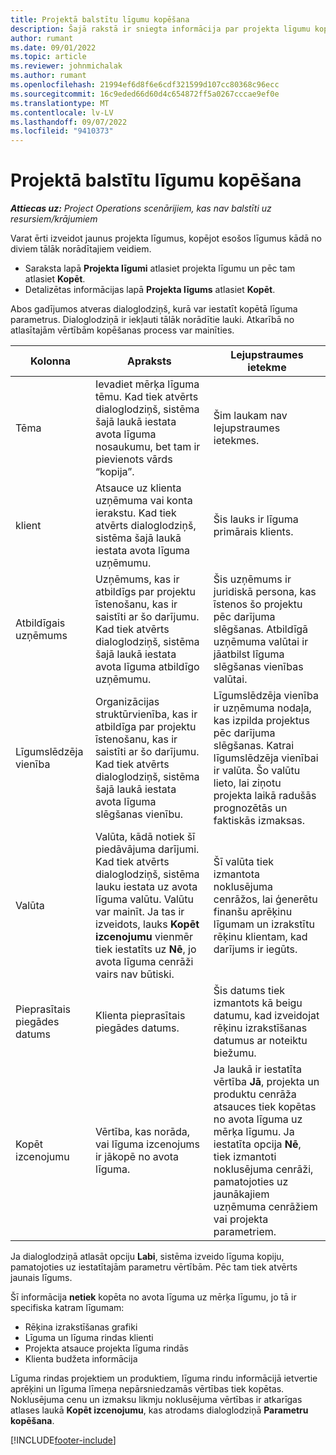 ```yaml
---
title: Projektā balstītu līgumu kopēšana
description: Šajā rakstā ir sniegta informācija par projekta līgumu kopēšanu programmā Microsoft Dynamics 365 Project Operations.
author: rumant
ms.date: 09/01/2022
ms.topic: article
ms.reviewer: johnmichalak
ms.author: rumant
ms.openlocfilehash: 21994ef6d8f6e6cdf321599d107cc80368c96ecc
ms.sourcegitcommit: 16c9eded66d60d4c654872ff5a0267cccae9ef0e
ms.translationtype: MT
ms.contentlocale: lv-LV
ms.lasthandoff: 09/07/2022
ms.locfileid: "9410373"
---
```

# <a name="copy-project-based-contracts"></a>Projektā balstītu līgumu kopēšana

_**Attiecas uz:** Project Operations scenārijiem, kas nav balstīti uz resursiem/krājumiem_

Varat ērti izveidot jaunus projekta līgumus, kopējot esošos līgumus kādā no diviem tālāk norādītajiem veidiem.

- Saraksta lapā **Projekta līgumi** atlasiet projekta līgumu un pēc tam atlasiet **Kopēt**.
- Detalizētas informācijas lapā **Projekta līgums** atlasiet **Kopēt**.

Abos gadījumos atveras dialoglodziņš, kurā var iestatīt kopētā līguma parametrus. Dialoglodziņā ir iekļauti tālāk norādītie lauki. Atkarībā no atlasītajām vērtībām kopēšanas process var mainīties.

| Kolonna | Apraksts | Lejupstraumes ietekme |
| --- | --- | --- |
| Tēma | Ievadiet mērķa līguma tēmu. Kad tiek atvērts dialoglodziņš, sistēma šajā laukā iestata avota līguma nosaukumu, bet tam ir pievienots vārds “kopija”. | Šim laukam nav lejupstraumes ietekmes. |
| klient | Atsauce uz klienta uzņēmuma vai konta ierakstu. Kad tiek atvērts dialoglodziņš, sistēma šajā laukā iestata avota līguma uzņēmumu. | Šis lauks ir līguma primārais klients. |
| Atbildīgais uzņēmums | Uzņēmums, kas ir atbildīgs par projektu īstenošanu, kas ir saistīti ar šo darījumu. Kad tiek atvērts dialoglodziņš, sistēma šajā laukā iestata avota līguma atbildīgo uzņēmumu. | Šis uzņēmums ir juridiskā persona, kas īstenos šo projektu pēc darījuma slēgšanas. Atbildīgā uzņēmuma valūtai ir jāatbilst līguma slēgšanas vienības valūtai. |
| Līgumslēdzēja vienība | Organizācijas struktūrvienība, kas ir atbildīga par projektu īstenošanu, kas ir saistīti ar šo darījumu. Kad tiek atvērts dialoglodziņš, sistēma šajā laukā iestata avota līguma slēgšanas vienību. | Līgumslēdzēja vienība ir uzņēmuma nodaļa, kas izpilda projektus pēc darījuma slēgšanas. Katrai līgumslēdzēja vienībai ir valūta. Šo valūtu lieto, lai ziņotu projekta laikā radušās prognozētās un faktiskās izmaksas. |
| Valūta | Valūta, kādā notiek šī piedāvājuma darījumi. Kad tiek atvērts dialoglodziņš, sistēma lauku iestata uz avota līguma valūtu. Valūtu var mainīt. Ja tas ir izveidots, lauks **Kopēt izcenojumu** vienmēr tiek iestatīts uz **Nē**, jo avota līguma cenrāži vairs nav būtiski. | Šī valūta tiek izmantota noklusējuma cenrāžos, lai ģenerētu finanšu aprēķinu līgumam un izrakstītu rēķinu klientam, kad darījums ir iegūts. |
| Pieprasītais piegādes datums | Klienta pieprasītais piegādes datums. | Šis datums tiek izmantots kā beigu datumu, kad izveidojat rēķinu izrakstīšanas datumus ar noteiktu biežumu. |
| Kopēt izcenojumu | Vērtība, kas norāda, vai līguma izcenojums ir jākopē no avota līguma. | Ja laukā ir iestatīta vērtība **Jā**, projekta un produktu cenrāža atsauces tiek kopētas no avota līguma uz mērķa līgumu. Ja iestatīta opcija **Nē**, tiek izmantoti noklusējuma cenrāži, pamatojoties uz jaunākajiem uzņēmuma cenrāžiem vai projekta parametriem. |

Ja dialoglodziņā atlasāt opciju **Labi**, sistēma izveido līguma kopiju, pamatojoties uz iestatītajām parametru vērtībām. Pēc tam tiek atvērts jaunais līgums.

Šī informācija **netiek** kopēta no avota līguma uz mērķa līgumu, jo tā ir specifiska katram līgumam:

- Rēķina izrakstīšanas grafiki
- Līguma un līguma rindas klienti
- Projekta atsauce projekta līguma rindās
- Klienta budžeta informācija

Līguma rindas projektiem un produktiem, līguma rindu informācijā ietvertie aprēķini un līguma līmeņa nepārsniedzamās vērtības tiek kopētas. Noklusējuma cenu un izmaksu likmju noklusējuma vērtības ir atkarīgas atlases laukā **Kopēt izcenojumu**, kas atrodams dialoglodziņā **Parametru kopēšana**.

[!INCLUDE[footer-include](../includes/footer-banner.md)]
